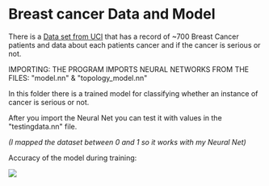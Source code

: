 # Breast cancer Data and Model

There is a [Data set from UCI](http://archive.ics.uci.edu/ml/datasets/breast+cancer+wisconsin+%28diagnostic%29) that has a record of ~700 Breast Cancer patients and data about each patients cancer and if the cancer is serious or not.

IMPORTING: THE PROGRAM IMPORTS NEURAL NETWORKS FROM THE FILES: "model.nn" & "topology_model.nn"

In this folder there is a trained model for classifying whether an instance of cancer is serious or not.

After you import the Neural Net you can test it with values in the "testingdata.nn" file.

*(I mapped the dataset between 0 and 1 so it works with my Neural Net)*

  
Accuracy of the model during training:

![](https://docs.google.com/spreadsheets/d/e/2PACX-1vRPe17MMvzppxa-GHBC6OVhomJb-vvEBxkFdqNUVjOmxztFRe5ieqARJegReQBdneSW4Euk3umDww1H/pubchart?oid=788356924&format=image)








